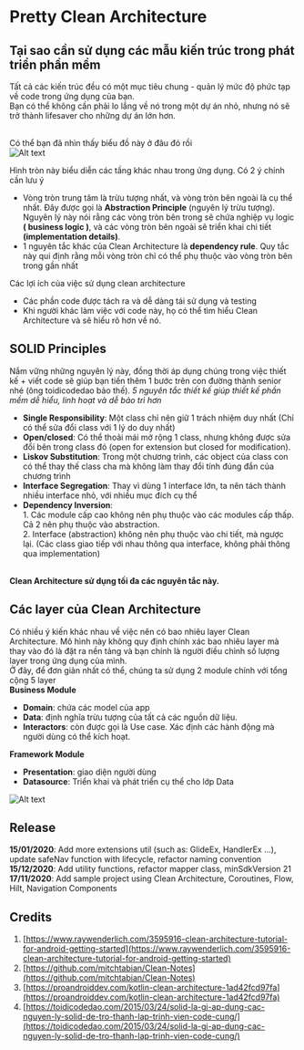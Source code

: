 # Pretty Clean Architecture 

## Tại sao cần sử dụng các mẫu kiến trúc trong phát triển phần mềm
Tất cả các kiến trúc đều có một mục tiêu chung - quản lý mức độ phức tạp về code trong ứng dụng của bạn. 
<br>Bạn có thể không cần phải lo lắng về nó trong một dự án nhỏ, nhưng nó sẽ trở thành lifesaver cho những dự án lớn hơn.

<br>Có thể bạn đã nhìn thấy biểu đồ này ở đâu đó rồi  
![Alt text](https://koenig-media.raywenderlich.com/uploads/2019/06/Clean-Architecture-graph.png)

Hình tròn này biểu diễn các tầng khác nhau trong ứng dụng. Có 2 ý chính cần lưu ý
* Vòng tròn trung tâm là trừu tượng nhất, và vòng tròn bên ngoài là cụ thể nhất. Đây được gọi là __Abstraction Principle__ (nguyên lý trừu tượng). Nguyên lý này nói rằng các vòng tròn bên trong sẽ chứa nghiệp vụ logic __( business logic )__, và các vòng tròn bên ngoài sẽ triển khai chi tiết __(implementation details)__.
* 1 nguyên tắc khác của Clean Architecture là __dependency rule__. Quy tắc này qui định rằng mỗi vòng tròn chỉ có thể phụ thuộc vào vòng tròn bên trong gần nhất

Các lợi ích của việc sử dụng clean architecture 
* Các phần code được tách ra và dễ dàng tái sử dụng và testing
* Khi người khác làm việc với code này, họ có thể tìm hiểu Clean Architecture và sẽ hiểu rõ hơn về nó.

## SOLID Principles
Nắm vững những nguyên lý này, đồng thời áp dụng chúng trong việc thiết kế + viết code sẽ giúp bạn tiến thêm 1 bước trên con đường thành senior nhé (ông toidicodedao bảo thế).
_5 nguyên tắc thiết kế giúp thiết kế phần mềm dễ hiểu, linh hoạt và dễ bảo trì hơn_ 
* __Single Responsibility__:  Một class chỉ nên giữ 1 trách nhiệm duy nhất (Chỉ có thể sửa đổi class với 1 lý do duy nhất)
* __Open/closed__: Có thể thoải mái mở rộng 1 class, nhưng không được sửa đổi bên trong class đó (open for extension but closed for modification).
* __Liskov Substitution__: Trong một chương trình, các object của class con có thể thay thế class cha mà không làm thay đổi tính đúng đắn của chương trình
* __Interface Segregation__: Thay vì dùng 1 interface lớn, ta nên tách thành nhiều interface nhỏ, với nhiều mục đích cụ thể
* __Dependency Inversion__: 
<br>1. Các module cấp cao không nên phụ thuộc vào các modules cấp thấp. Cả 2 nên phụ thuộc vào abstraction.
<br>2. Interface (abstraction) không nên phụ thuộc vào chi tiết, mà ngược lại. (Các class giao tiếp với nhau thông qua interface, không phải thông qua implementation)

<br>__Clean Architecture sử dụng tối đa các nguyên tắc này.__

## Các layer của Clean Architecture
Có nhiều ý kiến khác nhau về việc nên có bao nhiêu layer Clean Architecture. Mô hình này không quy định chính xác bao nhiêu layer mà thay vào đó là đặt ra nền tảng và bạn chính là người điều chỉnh số lượng layer trong ứng dụng của mình.
<br>Ở đây, để đơn giản nhất có thể, chúng ta sử dụng 2 module chính với tổng cộng 5 layer
<br>__Business Module__
* __Domain__: chứa các model của app
* __Data__: định nghĩa trừu tượng của tất cả các nguồn dữ liệu.
* __Interactors__: còn được gọi là Use case. Xác định các hành động mà người dùng có thể kích hoạt.

__Framework Module__
* __Presentation__: giao diện người dùng
* __Datasource__: Triển khai và phát triển cụ thể cho lớp Data

![Alt text](https://camo.githubusercontent.com/b1521f6c9e672cf5077ba69ceab27679ea8a82074a89931d958895476756e2c8/68747470733a2f2f636f64696e67776974686d697463682e73332e616d617a6f6e6177732e636f6d2f7374617469632f636f75727365732f32312f636c65616e5f6172636869746563747572655f6469616772616d732e706e67)

## Release
__15/01/2020__: Add more extensions util (such as: GlideEx, HandlerEx ...), update safeNav function with lifecycle, refactor naming convention<br>
__15/12/2020__: Add utility functions, refactor mapper class, minSdkVersion 21<br>
__17/11/2020__: Add sample project using Clean Architecture, Coroutines, Flow, Hilt, Navigation Components 

## Credits
1. [https://www.raywenderlich.com/3595916-clean-architecture-tutorial-for-android-getting-started](https://www.raywenderlich.com/3595916-clean-architecture-tutorial-for-android-getting-started)
2. [https://github.com/mitchtabian/Clean-Notes](https://github.com/mitchtabian/Clean-Notes)
3. [https://proandroiddev.com/kotlin-clean-architecture-1ad42fcd97fa](https://proandroiddev.com/kotlin-clean-architecture-1ad42fcd97fa)
4. [https://toidicodedao.com/2015/03/24/solid-la-gi-ap-dung-cac-nguyen-ly-solid-de-tro-thanh-lap-trinh-vien-code-cung/](https://toidicodedao.com/2015/03/24/solid-la-gi-ap-dung-cac-nguyen-ly-solid-de-tro-thanh-lap-trinh-vien-code-cung/)













